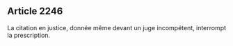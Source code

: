 Article 2246
----
La citation en justice, donnée même devant un juge incompétent, interrompt la
prescription.
